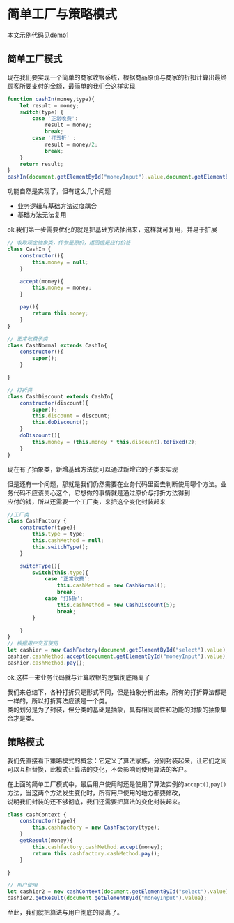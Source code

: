 # 简单工厂与策略模式

本文示例代码见[demo1](../../demo/demo1.js)

## 简单工厂模式

现在我们要实现一个简单的商家收银系统，根据商品原价与商家的折扣计算出最终顾客所要支付的金额，最简单的我们会这样实现
```javascript
function cashIn(money,type){
    let result = money;
    switch(type) {
        case '正常收费':
            result = money;
            break;
        case '打五折' :
            result = money/2;
            break;
    }
    return result;
}
cashIn(document.getElementById("moneyInput").value,document.getElementById("select").value);
```
功能自然是实现了，但有这么几个问题

* 业务逻辑与基础方法过度耦合
* 基础方法无法复用

ok,我们第一步需要优化的就是把基础方法抽出来，这样就可复用，并易于扩展
```javascript
// 收取现金抽象类，传参是原价，返回值是应付价格
class CashIn {
    constructor(){
        this.money = null;
    }

    accept(money){
        this.money = money;
    }

    pay(){
        return this.money;
    }
}

// 正常收费子类
class CashNormal extends CashIn{
    constructor(){
        super();
    }

}

// 打折类
class CashDiscount extends CashIn{
    constructor(discount){
        super();
        this.discount = discount;
        this.doDiscount();
    }
    doDiscount(){
        this.money = (this.money * this.discount).toFixed(2);
    }
}
```
现在有了抽象类，新增基础方法就可以通过新增它的子类来实现

但是还有一个问题，那就是我们仍然需要在业务代码里面去判断使用哪个方法。业务代码不应该关心这个，它想做的事情就是通过原价与打折方法得到    
应付的钱，所以还需要一个工厂类，来把这个变化封装起来
```javascript
//工厂类
class CashFactory {
    constructor(type){
        this.type = type;
        this.cashMethod = null;
        this.switchType();
    }

    switchType(){
        switch(this.type){
            case '正常收费':
                this.cashMethod = new CashNormal();
                break;
            case '打5折':
                this.cashMethod = new CashDiscount(5);
                break;
        }

    }
}
// 根据用户交互使用
let cashier = new CashFactory(document.getElementById("select").value);
cashier.cashMethod.accept(document.getElementById("moneyInput").value);
cashier.cashMethod.pay();
```
ok,这样一来业务代码就与计算收银的逻辑彻底隔离了

我们来总结下，各种打折只是形式不同，但是抽象分析出来，所有的打折算法都是一样的，所以打折算法应该是一个类。   
类的划分是为了封装，但分类的基础是抽象，具有相同属性和功能的对象的抽象集合才是类。

## 策略模式

我们先直接看下策略模式的概念：它定义了算法家族，分别封装起来，让它们之间可以互相替换，此模式让算法的变化，不会影响到使用算法的客户。

在上面的简单工厂模式中，最后用户使用时还是使用了算法实例的`accept()`,`pay()`方法，当这两个方法发生变化时，所有用户使用的地方都要修改，    
说明我们封装的还不够彻底，我们还需要把算法的变化封装起来。
```javascript
class cashContext {
    constructor(type){
        this.cashfactory = new CashFactory(type);
    }
    getResult(money){
        this.cashfactory.cashMethod.accept(money);
        return this.cashfactory.cashMethod.pay();
    }

}

// 用户使用
let cashier2 = new cashContext(document.getElementById("select").value);
cashier2.getResult(document.getElementById("moneyInput").value);
```
至此，我们就把算法与用户彻底的隔离了。